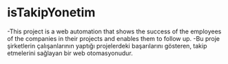 # isTakipYonetim
-This project is a web automation that shows the success of the employees of the companies in their projects and enables them to follow up.
-Bu proje şirketlerin çalışanlarının yaptığı projelerdeki başarılarını gösteren, takip etmelerini sağlayan bir web otomasyonudur.
